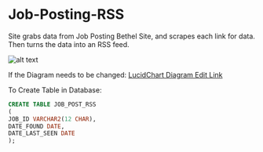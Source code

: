 # Job-Posting-RSS
Site grabs data from Job Posting Bethel Site, and scrapes each link for data. Then turns the data into an RSS feed.

![alt text](https://www.lucidchart.com/publicSegments/view/a7dc2e7a-26c0-4105-828e-f949cefedef9/image.png)

If the Diagram needs to be changed: [LucidChart Diagram Edit Link](https://www.lucidchart.com/invitations/accept/61b1a9e1-f640-46eb-8bd5-c8c8200d30e5)

To Create Table in Database:
```sql
CREATE TABLE JOB_POST_RSS
(
JOB_ID VARCHAR2(12 CHAR),
DATE_FOUND DATE,
DATE_LAST_SEEN DATE
);
```
